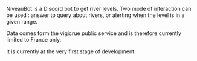  NiveauBot is a Discord bot to get river levels. Two mode of interaction can be used : answer to query about rivers, or alerting when the level is in a given range.
 
 Data comes form the vigicrue public service and is therefore currently limited to France only.
 
 It is currently at the very first stage of development.
